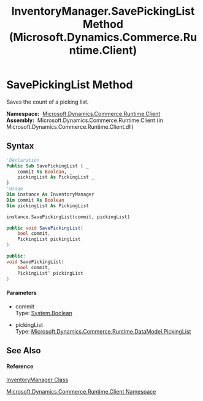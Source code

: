 ﻿---
title: InventoryManager.SavePickingList Method  (Microsoft.Dynamics.Commerce.Runtime.Client)
TOCTitle: SavePickingList Method
ms:assetid: M:Microsoft.Dynamics.Commerce.Runtime.Client.InventoryManager.SavePickingList(System.Boolean,Microsoft.Dynamics.Commerce.Runtime.DataModel.PickingList)
ms:mtpsurl: https://technet.microsoft.com/en-us/library/microsoft.dynamics.commerce.runtime.client.inventorymanager.savepickinglist(v=AX.60)
ms:contentKeyID: 62202560
ms.date: 05/18/2015
mtps_version: v=AX.60
f1_keywords:
- Microsoft.Dynamics.Commerce.Runtime.Client.InventoryManager.SavePickingList
dev_langs:
- CSharp
- C++
- VB
---

# SavePickingList Method

Saves the count of a picking list.

**Namespace:**  [Microsoft.Dynamics.Commerce.Runtime.Client](microsoft-dynamics-commerce-runtime-client-namespace.md)  
**Assembly:**  Microsoft.Dynamics.Commerce.Runtime.Client (in Microsoft.Dynamics.Commerce.Runtime.Client.dll)

## Syntax

``` vb
'Declaration
Public Sub SavePickingList ( _
    commit As Boolean, _
    pickingList As PickingList _
)
'Usage
Dim instance As InventoryManager
Dim commit As Boolean
Dim pickingList As PickingList

instance.SavePickingList(commit, pickingList)
```

``` csharp
public void SavePickingList(
    bool commit,
    PickingList pickingList
)
```

``` c++
public:
void SavePickingList(
    bool commit, 
    PickingList^ pickingList
)
```

#### Parameters

  - commit  
    Type: [System.Boolean](https://technet.microsoft.com/en-us/library/a28wyd50\(v=ax.60\))  

<!-- end list -->

  - pickingList  
    Type: [Microsoft.Dynamics.Commerce.Runtime.DataModel.PickingList](pickinglist-class-microsoft-dynamics-commerce-runtime-datamodel.md)  

## See Also

#### Reference

[InventoryManager Class](inventorymanager-class-microsoft-dynamics-commerce-runtime-client.md)

[Microsoft.Dynamics.Commerce.Runtime.Client Namespace](microsoft-dynamics-commerce-runtime-client-namespace.md)

